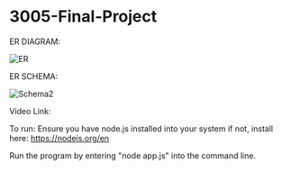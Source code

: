 # 3005-Final-Project

ER DIAGRAM:

![ER](https://github.com/EdmundYe/3005-Final-Project/assets/144640029/bebba487-459d-43b9-a858-a07849d27405)

ER SCHEMA:

![Schema2](https://github.com/EdmundYe/3005-Final-Project/assets/144640029/dc874e51-74bd-4456-9776-4bba6843ad25)

Video Link:


To run:
Ensure you have node.js installed into your system
if not, install here:
https://nodejs.org/en

Run the program by entering "node app.js" into the command line.
